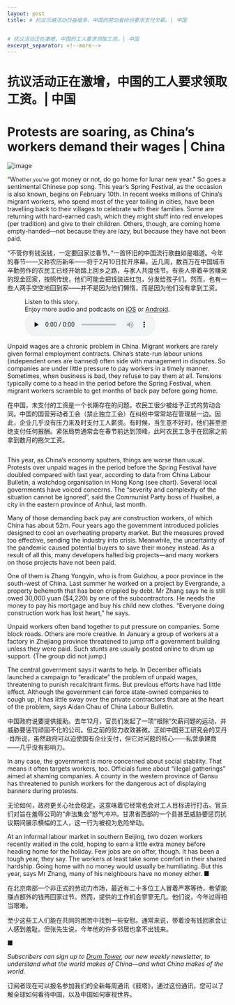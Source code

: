 ```yaml
---
layout: post
title: # 抗议示威活动日益增多，中国的劳动者纷纷要求支付欠薪。| 中国


# 抗议活动正在激增，中国的工人要求领取工资。| 中国
excerpt_separator: <!--more-->
---
```



<!--more-->

# 抗议活动正在激增，中国的工人要求领取工资。| 中国


# Protests are soaring, as China’s workers demand their wages | China

![image](https://images.weserv.nl/?url=www.economist.com/img/b/1280/720/90/media-assets/image/20240210_CNP502.jpg)

<div></div><p><span>“W</span><small>hether you’ve</small> got money or not, do go home for lunar new year.” So goes a sentimental Chinese pop song. This year’s Spring Festival, as the occasion is also known, begins on February 10th. In recent weeks millions of China’s migrant workers, who spend most of the year toiling in cities, have been travelling back to their villages to celebrate with their families. Some are returning with hard-earned cash, which they might stuff into red envelopes (per tradition) and give to their children. Others, though, are coming home empty-handed—not because they are lazy, but because they have not been paid. </p>

“不管你有钱没钱，一定要回家过春节。”一首怀旧的中国流行歌曲如是唱道。今年的春节——又称农历新年——将于2月10日拉开序幕。近几周，数百万在中国城市辛勤劳作的农民工已经开始踏上回乡之路，与家人共度佳节。有些人带着辛苦赚来的现金回家，按照传统，他们可能会把钱装进红包，分发给孩子们。然而，也有一些人两手空空地回到家——并不是因为他们懒惰，而是因为他们没有拿到工资。


<div><figure><div><figcaption>Listen to this story.</figcaption> <span>Enjoy more audio and podcasts on<!-- --> <a href="https://www.economist.comhttps://economist-app.onelink.me/d2eC/bed1b25" id="audio-ios-cta" rel="noreferrer" target="_blank">iOS</a> <!-- -->or<!-- --> <a href="https://www.economist.comhttps://economist-app.onelink.me/d2eC/7f3c199" id="audio-android-cta" rel="noreferrer" target="_blank">Android</a>.</span></div><audio controls="" id="audio-player" preload="none" src="https://www.economist.com/media-assets/audio/034%20China%20-%20Workers%20and%20unrest-2003aea349009e89c9a4027ffd5d3f74.mp3" title="Protests are soaring, as China’s workers demand their wages"><p>Your browser does not support the &lt;audio&gt; element.</p></audio><div><div></div></div></figure></div><p>Unpaid wages are a chronic problem in China. Migrant workers are rarely given formal employment contracts. China’s state-run labour unions (independent ones are banned) often side with management in disputes. So companies are under little pressure to pay workers in a timely manner. Sometimes, when business is bad, they refuse to pay them at all. Tensions typically come to a head in the period before the Spring Festival, when migrant workers scramble to get months of back pay before going home.</p>

在中国，未支付的工资是一个长期存在的问题。农民工很少被给予正式的劳动合同。中国的国营劳动者工会（禁止独立工会）在纠纷中常常站在管理层一边。因此，企业几乎没有压力来及时支付工人薪资。有时候，当生意不好时，他们甚至拒绝支付任何报酬。紧张局势通常会在春节前达到顶峰，此时农民工急于在回家之前拿到数月的拖欠工资。


<div><figure><span><img alt="" src="https://www.economist.com/img/b/608/662/90/media-assets/image/20240210_CNC294.png"/></span></figure><p>This year, as China’s economy sputters, things are worse than usual. Protests over unpaid wages in the period before the Spring Festival have doubled compared with last year, according to data from China Labour Bulletin, a watchdog organisation in Hong Kong (see chart). Several local governments have voiced concerns. The “severity and complexity of the situation cannot be ignored”, said the Communist Party boss of Huaibei, a city in the eastern province of Anhui, last month. </p><p>Many of those demanding back pay are construction workers, of which China has about 52m. Four years ago the government introduced policies designed to cool an overheating property market. But the measures proved too effective, sending the industry into crisis. Meanwhile, the uncertainty of the pandemic caused potential buyers to save their money instead. As a result of all this, many developers halted big projects—and many workers on those projects have not been paid. </p><p>One of them is Zhang Yongyin, who is from Guizhou, a poor province in the south-west of China. Last summer he worked on a project by Evergrande, a property behemoth that has been crippled by debt. Mr Zhang says he is still owed 30,000 yuan ($4,220) by one of the subcontractors. He needs the money to pay his mortgage and buy his child new clothes. “Everyone doing construction work has lost heart,” he says.</p><p>Unpaid workers often band together to put pressure on companies. Some block roads. Others are more creative. In January a group of workers at a factory in Zhejiang province threatened to jump off a government building unless they were paid. Such stunts are usually posted online to drum up support. (The group did not jump.)</p></div><div><div><div id="econ-1"></div></div></div><p>The central government says it wants to help. In December officials launched a campaign to “eradicate” the problem of unpaid wages, threatening to punish recalcitrant firms. But previous efforts have had little effect. Although the government can force state-owned companies to cough up, it has little sway over the private contractors that are at the heart of the problem, says Aidan Chau of China Labour Bulletin. </p>

中国政府说要提供援助。去年12月，官员们发起了一项“根除”欠薪问题的运动，并威胁要惩罚顽固不化的公司。但之前的努力收效甚微。正如中国劳工研究会的艾丹·肖所说，虽然政府可以迫使国有企业支付，但它对问题的核心——私营承建商——几乎没有影响力。


<p>In any case, the government is more concerned about social stability. That means it often targets workers, too. Officials fume about “illegal gatherings” aimed at shaming companies. A county in the western province of Gansu has threatened to punish workers for the dangerous act of displaying banners during protests.</p>

无论如何，政府更关心社会稳定。这意味着它经常也会对工人目标进行打击。官员们对旨在羞辱公司的“非法集会”怒气冲冲。甘肃省西部的一个县甚至威胁要惩罚抗议期间展示横幅的工人，这一行为被视为危险举动。


<p>At an informal labour market in southern Beijing, two dozen workers recently waited in the cold, hoping to earn a little extra money before heading home for the holiday. Few jobs are on offer, though. It has been a tough year, they say. The workers at least take some comfort in their shared hardship. Going home with no money would usually be humiliating. But this year, says Mr Zhang, many of his neighbours have no money either. <span>■</span></p>

在北京南部一个非正式的劳动力市场，最近有二十多位工人冒着严寒等待，希望能赚点额外的钱再回家过节。然而，提供的工作机会寥寥无几。他们说，今年过得相当艰难。

至少这些工人们能在共同的困苦中找到一些安慰。通常来说，带着没有钱回家会让人感到羞耻。但张先生说，今年他的许多邻居也拿不出钱来。

■


<p><i>Subscribers can sign up to <a href="https://www.economist.com/newsletters/drum-tower">Drum Tower</a>, our new weekly newsletter, to understand what the world makes of China—and what China makes of the world.</i></p>

订阅者现在可以报名参加我们的全新每周通讯《鼓塔》，通过这份通讯，您可以了解全球如何看待中国，以及中国如何审视世界。


